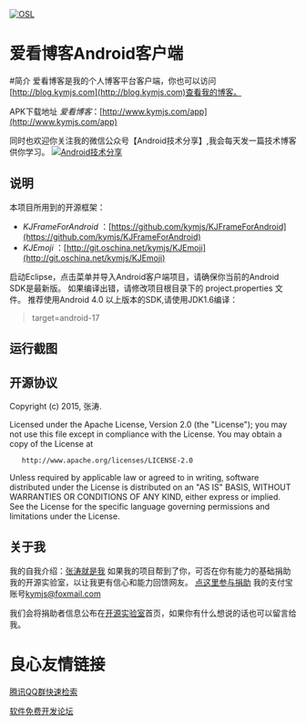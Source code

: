 
 [![OSL](http://www.kymjs.com/image/logo_s.png)](http://www.kymjs.com/) 
# 爱看博客Android客户端

#简介 
爱看博客是我的个人博客平台客户端，你也可以访问[http://blog.kymjs.com](http://blog.kymjs.com)查看我的博客。 

APK下载地址 *爱看博客*：[http://www.kymjs.com/app](http://www.kymjs.com/app) 

同时也欢迎你关注我的微信公众号【Android技术分享】,我会每天发一篇技术博客供你学习。
[![Android技术分享](http://blog.kymjs.com/images/qrcode.jpg)](http://blog.kymjs.com/) 

## 说明
本项目所用到的开源框架： 
* *KJFrameForAndroid* ：[https://github.com/kymjs/KJFrameForAndroid](https://github.com/kymjs/KJFrameForAndroid) 
* *KJEmoji* ：[http://git.oschina.net/kymjs/KJEmoji](http://git.oschina.net/kymjs/KJEmoji) 

启动Eclipse，点击菜单并导入Android客户端项目，请确保你当前的Android SDK是最新版。 
如果编译出错，请修改项目根目录下的 project.properties 文件。 
推荐使用Android 4.0 以上版本的SDK,请使用JDK1.6编译：

> target=android-17

## 运行截图
   
   
   
   
   

## 开源协议
  Copyright (c) 2015, 张涛.
 
  Licensed under the Apache License, Version 2.0 (the "License");
  you may not use this file except in compliance with the License.
  You may obtain a copy of the License at
  
       http://www.apache.org/licenses/LICENSE-2.0
	   
  Unless required by applicable law or agreed to in writing, software
  distributed under the License is distributed on an "AS IS" BASIS,
  WITHOUT WARRANTIES OR CONDITIONS OF ANY KIND, either express or implied.
  See the License for the specific language governing permissions and
  limitations under the License.

## 关于我
我的自我介绍：[张涛就是我](http://blog.kymjs.com/about) 
如果我的项目帮到了你，可否在你有能力的基础捐助我的开源实验室，以让我更有信心和能力回馈网友。 
[点这里参与捐助](https://shenghuo.alipay.com/send/payment/fill.htm) 我的支付宝账号[kymjs@foxmail.com](https://shenghuo.alipay.com/send/payment/fill.htm) 

我们会将捐助者信息公布在[开源实验室](http://www.kymjs.com/donate)首页，如果你有什么想说的话也可以留言给我。

 # 良心友情链接

[腾讯QQ群快速检索](http://u.720life.cn/s/8cf73f7c)

[软件免费开发论坛](http://u.720life.cn/s/bbb01dc0)